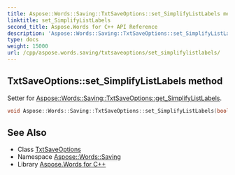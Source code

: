 ```yaml
---
title: Aspose::Words::Saving::TxtSaveOptions::set_SimplifyListLabels method
linktitle: set_SimplifyListLabels
second_title: Aspose.Words for C++ API Reference
description: 'Aspose::Words::Saving::TxtSaveOptions::set_SimplifyListLabels method. Setter for Aspose::Words::Saving::TxtSaveOptions::get_SimplifyListLabels in C++.'
type: docs
weight: 15000
url: /cpp/aspose.words.saving/txtsaveoptions/set_simplifylistlabels/
---
```

## TxtSaveOptions::set_SimplifyListLabels method


Setter for [Aspose::Words::Saving::TxtSaveOptions::get_SimplifyListLabels](../get_simplifylistlabels/).

```cpp
void Aspose::Words::Saving::TxtSaveOptions::set_SimplifyListLabels(bool value)
```

## See Also

* Class [TxtSaveOptions](../)
* Namespace [Aspose::Words::Saving](../../)
* Library [Aspose.Words for C++](../../../)
